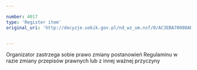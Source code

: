 ```yaml
---

number: 4017
type: 'Register item'
original_uri: 'http://decyzje.uokik.gov.pl/nd_wz_um.nsf/0/AC3EBA70008AB100C1257AB80032AFE7?OpenDocument'


---
```


Organizator zastrzega sobie prawo zmiany postanowień Regulaminu w razie zmiany przepisów prawnych lub z innej ważnej przyczyny
